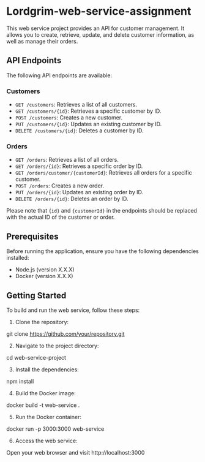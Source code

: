 # Lordgrim-web-service-assignment

This web service project provides an API for customer management. It allows you to create, retrieve, update, and delete customer information, as well as manage their orders.

## API Endpoints

The following API endpoints are available:

### Customers

- `GET /customers`: Retrieves a list of all customers.
- `GET /customers/{id}`: Retrieves a specific customer by ID.
- `POST /customers`: Creates a new customer.
- `PUT /customers/{id}`: Updates an existing customer by ID.
- `DELETE /customers/{id}`: Deletes a customer by ID.

### Orders

- `GET /orders`: Retrieves a list of all orders.
- `GET /orders/{id}`: Retrieves a specific order by ID.
- `GET /orders/customer/{customerId}`: Retrieves all orders for a specific customer.
- `POST /orders`: Creates a new order.
- `PUT /orders/{id}`: Updates an existing order by ID.
- `DELETE /orders/{id}`: Deletes an order by ID.

Please note that `{id}` and `{customerId}` in the endpoints should be replaced with the actual ID of the customer or order.

## Prerequisites

Before running the application, ensure you have the following dependencies installed:

- Node.js (version X.X.X)
- Docker (version X.X.X)

## Getting Started

To build and run the web service, follow these steps:

1. Clone the repository:

git clone https://github.com/your/repository.git

2. Navigate to the project directory:

cd web-service-project

3. Install the dependencies:

npm install

4. Build the Docker image:

docker build -t web-service .

5. Run the Docker container:

docker run -p 3000:3000 web-service

6. Access the web service:

Open your web browser and visit http://localhost:3000
